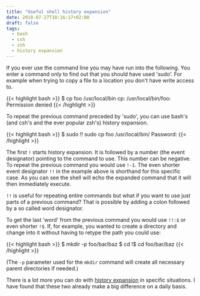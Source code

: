 ```yaml
---
title: "Useful shell history expansion"
date: 2018-07-27T10:16:17+02:00
draft: false
tags:
  - bash
  - csh
  - zsh
  - history expansion
---
```


If you ever use the command line you may have run into the following. You enter
a command only to find out that you should have used 'sudo'. For example when
trying to copy a file to a location you don't have write access to.

{{< highlight bash >}}
$ cp foo /usr/local/bin
cp: /usr/local/bin/foo: Permission denied
{{< /highlight >}}

To repeat the previous command preceded by 'sudo', you can use bash's (and csh's
and the ever popular zsh's) history expansion.

{{< highlight bash >}}
$ sudo !!
sudo cp foo /usr/local/bin/
Password:
{{< /highlight >}}

The first `!` starts history expansion. It is followed by a number (the event
designator) pointing to the command to use. This number can be negative. To
repeat the previous command you would  use `!-1`. The even shorter event
designator `!!` in the example above is shorthand for this specific case. As
you can see the shell will echo the expanded command that it will then
immediately execute.

`!!` is useful for repeating entire commands but what if you want to use just
parts of a previous command? That is possible by adding a colon followed by a so
called word designator.

To get the last 'word' from the previous command you would use `!!:$` or even
shorter `!$`. If, for example,  you wanted to create a directory and change
into it without having to retype the path you could use:

{{< highlight bash >}}
$ mkdir -p foo/bar/baz
$ cd !$
cd foo/bar/baz
{{< /highlight >}}

(The `-p` parameter used for the `mkdir` command will create all necessary parent
directories if needed.)

There is a lot more you can do with [history
expansion](https://www.gnu.org/software/bash/manual/bashref.html#History-Interaction)
in specific situations. I have found that these two already make a big difference on a daily basis.
